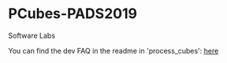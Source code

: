# PCubes-PADS2019
Software Labs

You can find the dev FAQ in the readme in 'process_cubes': [here](https://github.com/Moo-State/PCubes-PADS2019/blob/master/process_cubes/readme.md)
